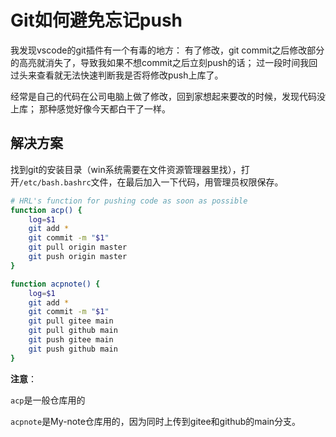 # Git如何避免忘记push

我发现vscode的git插件有一个有毒的地方：
有了修改，git commit之后修改部分的高亮就消失了，导致我如果不想commit之后立刻push的话；
过一段时间我回过头来查看就无法快速判断我是否将修改push上库了。

经常是自己的代码在公司电脑上做了修改，回到家想起来要改的时候，发现代码没上库；
那种感觉好像今天都白干了一样。

## 解决方案

找到git的安装目录（win系统需要在文件资源管理器里找），打开`/etc/bash.bashrc`文件，在最后加入一下代码，用管理员权限保存。

```bash
# HRL's function for pushing code as soon as possible
function acp() { 
    log=$1
    git add *
    git commit -m "$1"
    git pull origin master
    git push origin master
}

function acpnote() { 
    log=$1
    git add *
    git commit -m "$1"
    git pull gitee main
    git pull github main
    git push gitee main
    git push github main
}
```

**注意**：

`acp`是一般仓库用的

`acpnote`是My-note仓库用的，因为同时上传到gitee和github的main分支。
